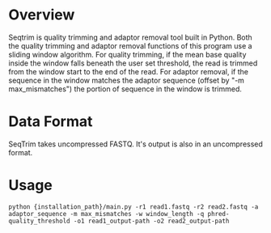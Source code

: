 # Overview
Seqtrim is quality trimming and adaptor removal tool built in Python. Both the quality trimming and adaptor removal functions of this program use a sliding window algorithm. For quality trimming, if the mean base quality inside the window falls beneath the user set threshold, the read is trimmed from the window start to the end of the read. For adaptor removal, if the sequence in the window matches the adaptor sequence (offset by "-m max_mismatches") the portion of sequence in the window is trimmed.

# Data Format
SeqTrim takes uncompressed FASTQ. It's output is also in an uncompressed format.

# Usage
```
python {installation_path}/main.py -r1 read1.fastq -r2 read2.fastq -a adaptor_sequence -m max_mismatches -w window_length -q phred-quality_threshold -o1 read1_output-path -o2 read2_output-path
```
